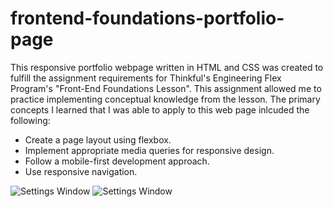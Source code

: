 # frontend-foundations-portfolio-page
This responsive portfolio webpage written in HTML and CSS was created to fulfill the assignment requirements for Thinkful's Engineering Flex Program's "Front-End Foundations Lesson".  This assignment allowed me to practice implementing conceptual knowledge from the lesson.  The primary concepts I learned that I was able to apply to this web page inlcuded the following:
- Create a page layout using flexbox.
- Implement appropriate media queries for responsive design.
- Follow a mobile-first development approach.
- Use responsive navigation.

![Settings Window](https://raw.github.com/rimachaib/frontend-foundations-portfolio-page/main/frontend-foundations-portfolio-page-mobile.png)
![Settings Window](https://raw.github.com/rimachaib/frontend-foundations-portfolio-page/main/frontend-foundations-portfolio-page-desktop.png)


